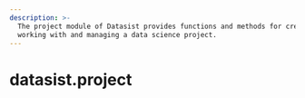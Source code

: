 ```yaml
---
description: >-
  The project module of Datasist provides functions and methods for creating,
  working with and managing a data science project.
---
```


# datasist.project





